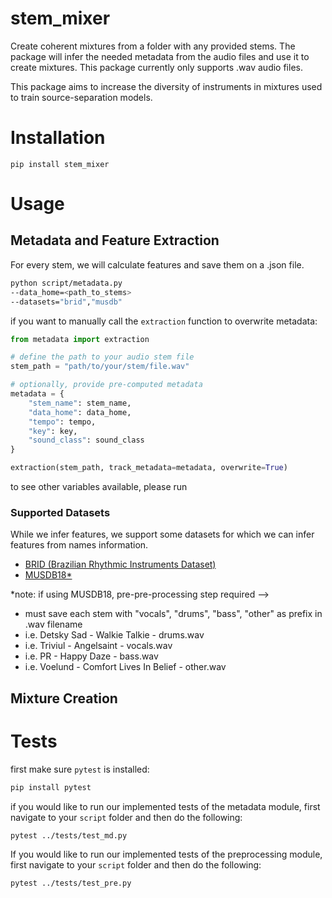 # stem_mixer
Create coherent mixtures from a folder with any provided stems. The package will infer the needed metadata from the audio files and use it to create mixtures. This package currently only supports .wav audio files.

This package aims to increase the diversity of instruments in mixtures used to train source-separation models.

# Installation

`pip install stem_mixer`

# Usage

## Metadata and Feature Extraction
For every stem, we will calculate features and save them on a .json file.

```bash
python script/metadata.py
--data_home=<path_to_stems>
--datasets="brid","musdb"
```

if you want to manually call the `extraction` function to overwrite metadata:

```python
from metadata import extraction

# define the path to your audio stem file
stem_path = "path/to/your/stem/file.wav"

# optionally, provide pre-computed metadata
metadata = {
    "stem_name": stem_name,
    "data_home": data_home,
    "tempo": tempo,
    "key": key,
    "sound_class": sound_class
}

extraction(stem_path, track_metadata=metadata, overwrite=True)
```

to see other variables available, please run

###  Supported Datasets
While we infer features, we support some datasets for which we can infer
features from names information.

- [BRID (Brazilian Rhythmic Instruments Dataset)](https://www.researchgate.net/publication/331589840_A_Novel_Dataset_of_Brazilian_Rhythmic_Instruments_and_Some_Experiments_in_Computational_Rhythm_Analysis)
- [MUSDB18*](https://sigsep.github.io/datasets/musdb.html)

*note: if using MUSDB18, pre-pre-processing step required -->
- must save each stem with "vocals", "drums", "bass", "other" as prefix in .wav filename
- i.e. Detsky Sad - Walkie Talkie - drums.wav
- i.e. Triviul - Angelsaint - vocals.wav
- i.e. PR - Happy Daze - bass.wav
- i.e. Voelund - Comfort Lives In Belief - other.wav


## Mixture Creation


# Tests

first make sure `pytest` is installed:
```bash
pip install pytest
```

if you would like to run our implemented tests of the metadata module, first navigate to your `script` folder and then do the following:

```bash
pytest ../tests/test_md.py
```

If you would like to run our implemented tests of the preprocessing module, first navigate to your `script` folder and then do the following:

```bash
pytest ../tests/test_pre.py
```
